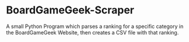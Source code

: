 # BoardGameGeek-Scraper
A small Python Program which parses a ranking for a specific category in the BoardGameGeek Website, then creates a CSV file with that ranking.
